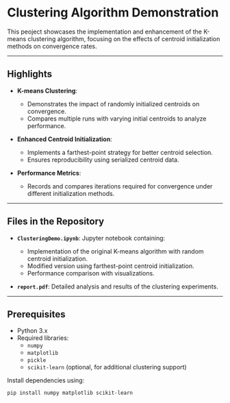 # Clustering Algorithm Demonstration

This peoject showcases the implementation and enhancement of the K-means clustering algorithm, focusing on the effects of centroid initialization methods on convergence rates.

---

## Highlights

- **K-means Clustering**:
  - Demonstrates the impact of randomly initialized centroids on convergence.
  - Compares multiple runs with varying initial centroids to analyze performance.

- **Enhanced Centroid Initialization**:
  - Implements a farthest-point strategy for better centroid selection.
  - Ensures reproducibility using serialized centroid data.

- **Performance Metrics**:
  - Records and compares iterations required for convergence under different initialization methods.

---

## Files in the Repository

- **`ClusteringDemo.ipynb`**: Jupyter notebook containing:
  - Implementation of the original K-means algorithm with random centroid initialization.
  - Modified version using farthest-point centroid initialization.
  - Performance comparison with visualizations.

- **`report.pdf`**: Detailed analysis and results of the clustering experiments.

---

## Prerequisites

- Python 3.x
- Required libraries:
  - `numpy`
  - `matplotlib`
  - `pickle`
  - `scikit-learn` (optional, for additional clustering support)

Install dependencies using:
```bash
pip install numpy matplotlib scikit-learn
